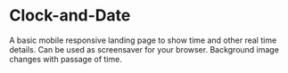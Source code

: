 # Clock-and-Date
A basic mobile responsive landing page to show time and other real time details. Can be used as screensaver for your browser. Background image changes with passage of time.
